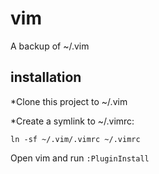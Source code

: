 # vim
A backup of ~/.vim

## installation
*Clone this project to ~/.vim

*Create a symlink to ~/.vimrc:

`ln -sf ~/.vim/.vimrc ~/.vimrc`

Open vim and run ```:PluginInstall```
